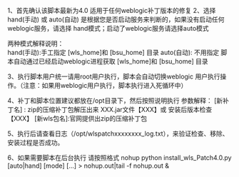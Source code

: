1、首先确认该脚本最新为4.0 适用于任何weblogic补丁版本的修复
2、选择 hand(手动) 或 auto(自动) 是根据您是否启动服务来判断的，如果没有启动任何weblogic服务，请选择 hand模式；启动了weblogic服务请选择auto模式

   两种模式解释说明：  
    hand(手动):手工指定 [wls_home]和 [bsu_home] 目录
	auto(自动): 不用指定 脚本自动通过已经启动weblogic进程获取 [wls_home]和 [bsu_home] 目录
	
3、执行脚本用户统一请用root用户执行，脚本会自动切换weblogic 用户执行操作。（注意：如果用weblogic用户执行，脚本执行进入死循环中）

4、补丁和脚本位置建议都放在/opt目录下，然后按照说明执行
   参数解释：
   [新补丁名] : zip的压缩补丁包解压出来 XXX.jar文件【XXX】或 安装后版本检查【XXX】
   [新wls包名]:官网提供出zip的压缩补丁包
   
5、执行后请查看日志（/opt/wlspatchxxxxxxxx_log.txt），来验证检查、移除、安装过程是否成功。

6、如果需要脚本在后台执行
   请按照格式 nohup python install_wls_Patch4.0.py [auto|hand] [mode] [...] > nohup.out|tail -f nohup.out &
